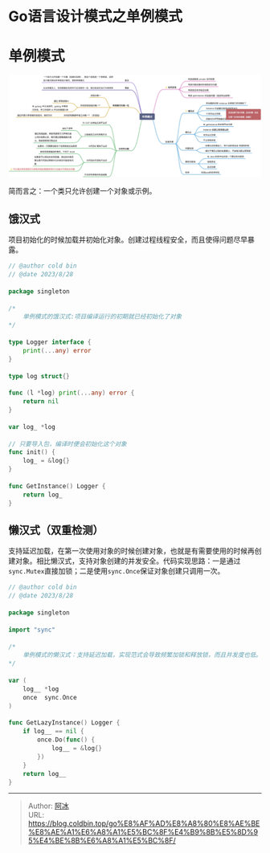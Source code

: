 # Go语言设计模式之单例模式


# 单例模式

![img](https://raw.githubusercontent.com/cold-bin/img-for-cold-bin-blog/master/img2/202308281635261.jpeg)

简而言之：一个类只允许创建一个对象或示例。

## 饿汉式

项目初始化的时候加载并初始化对象。创建过程线程安全，而且使得问题尽早暴露。

```go
// @author cold bin
// @date 2023/8/28

package singleton

/*
	单例模式的饿汉式:项目编译运行的初期就已经初始化了对象
*/

type Logger interface {
	print(...any) error
}

type log struct{}

func (l *log) print(...any) error {
	return nil
}

var log_ *log

// 只要导入包，编译时便会初始化这个对象
func init() {
	log_ = &log{}
}

func GetInstance() Logger {
	return log_
}
```



## 懒汉式（双重检测）

支持延迟加载，在第一次使用对象的时候创建对象，也就是有需要使用的时候再创建对象。相比懒汉式，支持对象创建的并发安全。代码实现思路：一是通过`sync.Mutex`直接加锁；二是使用`sync.Once`保证对象创建只调用一次。

```go
// @author cold bin
// @date 2023/8/28

package singleton

import "sync"

/*
	单例模式的懒汉式：支持延迟加载，实现范式会导致频繁加锁和释放锁，而且并发度也低。双重检测版本
*/

var (
	log__ *log
	once  sync.Once
)

func GetLazyInstance() Logger {
	if log__ == nil {
		once.Do(func() {
			log__ = &log{}
		})
	}
	return log__
}

```



---

> Author: [阿冰](https://github.com/cold-bin)  
> URL: https://blog.coldbin.top/go%E8%AF%AD%E8%A8%80%E8%AE%BE%E8%AE%A1%E6%A8%A1%E5%BC%8F%E4%B9%8B%E5%8D%95%E4%BE%8B%E6%A8%A1%E5%BC%8F/  

